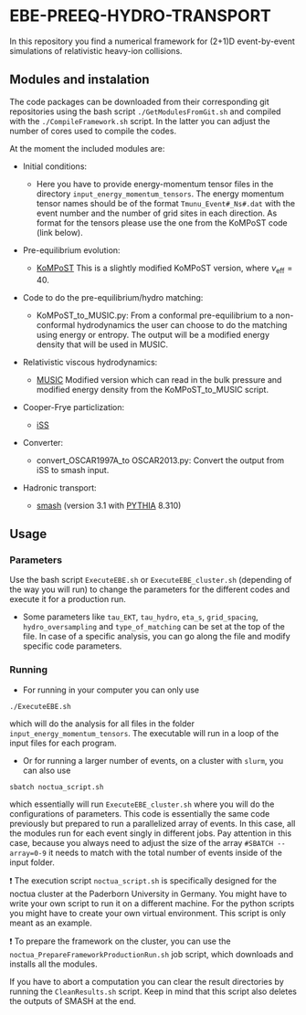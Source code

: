 # EBE-PREEQ-HYDRO-TRANSPORT

In this repository you find a numerical framework for (2+1)D event-by-event simulations of relativistic heavy-ion collisions.

## Modules and instalation

The code packages can be downloaded from their corresponding git repositories using the bash script `./GetModulesFromGit.sh` and compiled with the `./CompileFramework.sh` script. In the latter you can adjust the number of cores used to compile the codes.

At the moment the included modules are:

- Initial conditions:
    - Here you have to provide energy-momentum tensor files in the directory `input_energy_momentum_tensors`. The energy momentum tensor names should be of the format `Tmunu_Event#_Ns#.dat` with the event number and the number of grid sites in each direction. As format for the tensors please use the one from the KoMPoST code (link below).

- Pre-equilibrium evolution:
    - [KoMPoST](https://github.com/Hendrik1704/KoMPoST.git) This is a slightly modified KoMPoST version, where $\nu_{\mathrm{eff}}=40$.

- Code to do the pre-equilibrium/hydro matching:
    - KoMPoST_to_MUSIC.py: From a conformal pre-equilibrium to a non-conformal hydrodynamics the user can choose to do the matching using energy or entropy. The output will be a modified energy density that will be used in MUSIC.

- Relativistic viscous hydrodynamics:
    - [MUSIC](https://github.com/MUSIC-fluid/MUSIC) Modified version which can read in the bulk pressure and modified energy density from the KoMPoST_to_MUSIC script.

- Cooper-Frye particlization:
    - [iSS](https://github.com/chunshen1987/iSS)

- Converter:
    - convert_OSCAR1997A_to OSCAR2013.py: Convert the output from iSS to smash input.

- Hadronic transport:
    - [smash](https://github.com/smash-transport/smash) (version 3.1 with [PYTHIA](https://pythia.org/) 8.310)

## Usage

### Parameters

Use the bash script `ExecuteEBE.sh` or `ExecuteEBE_cluster.sh` (depending of the way you will run) to change the parameters for the different codes and execute it for a production run.

- Some parameters like `tau_EKT`, `tau_hydro`, `eta_s`, `grid_spacing`, `hydro_oversampling`
and `type_of_matching` can be set at the top of the file. In case of a specific analysis, you can go along the file and modify specific code parameters. 

### Running

- For running in your computer you can only use 
```
./ExecuteEBE.sh
``` 
which will do the analysis for all files in the folder `input_energy_momentum_tensors`. The executable will run in a loop of the input files for each program.

- Or for running a larger number of events, on a cluster with `slurm`, you can also use
```
sbatch noctua_script.sh
```
which essentially will run `ExecuteEBE_cluster.sh` where you will do the configurations of parameters. This code is essentially the same code previously but prepared to run a parallelized array of events. In this case, all the modules run for each event singly in different jobs. Pay attention in this case, because you always need to adjust the size of the array `#SBATCH --array=0-9` it needs to match with the total number of events inside of the input folder.

:exclamation: The execution script `noctua_script.sh` is specifically designed for the noctua cluster at the Paderborn University in Germany. You might have to write your own script to run it on a different machine. For the python scripts you might have to create your own virtual environment. This script is only meant as an example.

:exclamation: To prepare the framework on the cluster, you can use the `noctua_PrepareFrameworkProductionRun.sh` job script, which downloads and installs all the modules.

If you have to abort a computation you can clear the result directories by running the `CleanResults.sh` script. Keep in mind that this script also deletes the outputs of SMASH at the end.
